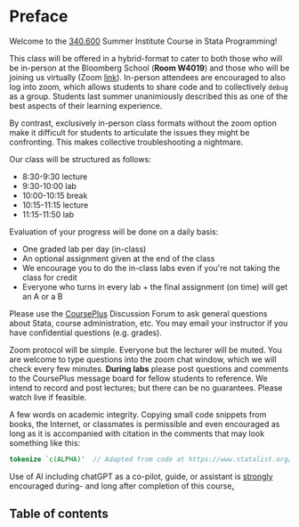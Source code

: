# Preface

Welcome to the [340.600](https://www.jhsph.edu/courses/course/36824/2023/340.600.11/stata-programming) Summer Institute Course in Stata Programming!

This class will be offered in a hybrid-format to cater to both those who will be in-person at the Bloomberg School (**Room W4019**) and those who will be joining us virtually (Zoom [link](https://jhjhm.zoom.us/j/98481767907)). In-person attendees are encouraged to also log into zoom, which allows students to share code and to collectively `debug` as a group. Students last summer unanimiously described this as one of the best aspects of their learning experience. 

By contrast, exclusively in-person class formats without the zoom option make it difficult for students to articulate the issues they might be confronting. This makes collective troubleshooting a nightmare. 

Our class will be structured as follows:
   
   + 8:30-9:30 lecture
   + 9:30-10:00 lab
   + 10:00-10:15 break
   + 10:15-11:15 lecture
   + 11:15-11:50 lab     
     
Evaluation of your progress will be done on a daily basis:

   + One graded lab per day (in-class)
   + An optional assignment given at the end of the class
   + We encourage you to do the in-class labs even if you're not taking the class for credit
   + Everyone who turns in every lab + the final assignment (on time) will get an A or a B

Please use the [CoursePlus](https://courseplus.jhu.edu/core/index.cfm/go/home/) Discussion Forum to ask general questions about Stata, course administration, etc. You may email your instructor if you have confidential questions (e.g. grades). 

Zoom protocol will be simple. Everyone but the lecturer will be muted. You are welcome to type questions into the zoom chat window, which we will check every few minutes. **During labs** please post questions and comments to the CoursePlus message board for fellow students to reference. We intend to record and post lectures; but there can be no guarantees. Please watch live if feasible.

A few words on academic integrity. Copying small code snippets from books, the Internet, or classmates is permissible and even encouraged as long as it is accompanied with citation in the comments that may look something like this:

```stata
tokenize `c(ALPHA)'  // Adapted from code at https://www.statalist.org/forums/forum/general-stata-discussion/general/1380433-creating-a-counter-with-alphabets
```

Use of AI including chatGPT as a co-pilot, guide, or assistant is <u>strongly</u> encouraged during- and long after completion of this course[.](labs.md)

## Table of contents

```{tableofcontents}
```
